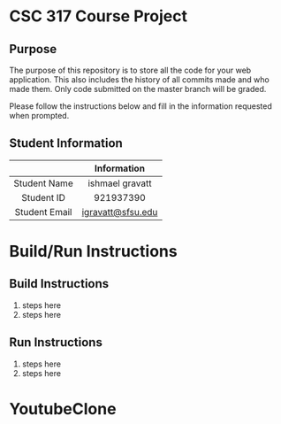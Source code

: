 # CSC 317 Course Project

## Purpose

The purpose of this repository is to store all the code for your web application. This also includes the history of all commits made and who made them. Only code submitted on the master branch will be graded.

Please follow the instructions below and fill in the information requested when prompted.

## Student Information

|               | Information      |
|:-------------:|:----------------:|
| Student Name  | ishmael gravatt  |
| Student ID    | 921937390        |
| Student Email |igravatt@sfsu.edu |



# Build/Run Instructions

## Build Instructions
1. steps here
2. steps here

## Run Instructions
1. steps here
2. steps here 
# YoutubeClone
